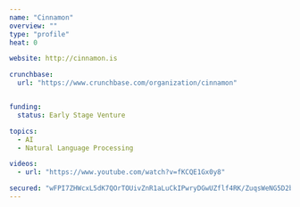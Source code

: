 ```yaml
---
name: "Cinnamon"
overview: ""
type: "profile"
heat: 0

website: http://cinnamon.is

crunchbase:
  url: "https://www.crunchbase.com/organization/cinnamon"


funding:
  status: Early Stage Venture

topics:
  - AI
  - Natural Language Processing

videos:
  - url: "https://www.youtube.com/watch?v=fKCQE1Gx0y8"

secured: "wFPI7ZHWcxL5dK7QOrTOUivZnR1aLuCkIPwryDGwUZflf4RK/ZuqsWeNG5D2b08fDl/gy5yawXcnM8WTGcF/j9NXukrfPfEngQ6EEUZI6T0qEri/PSvxkgapng8iEjrXyB0OH2RrYsAodLiipto3t2dOByxmywxmZCAHPst6vF6+tLPi4XmU+/4naPjN7rnm4aHYzxD6P+9EUq/FKO/5DunXfXIUjZC1KZqK1IfHtiIQz0bMpYaMVJTcWa7QOfBkOqjNpBNNn5mcS+VjdivHA6vrIADPXXuLzLQxql+6DQnp+9+7DmR4uwezJdjzJOtcP2fsSBqDGyCLmlJ1vDU1rA==;c9ez6UCD56OLtyrJGaHjOg=="
---
```



